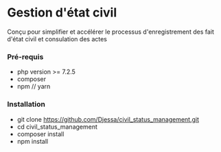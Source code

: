# Gestion d'état civil

Conçu pour simplifier et accélérer le processus d'enregistrement des fait d'état civil et consulation des actes

### Pré-requis

- php version >= 7.2.5
- composer
- npm // yarn

### Installation

- git clone  https://github.com/Djessa/civil_status_management.git
- cd civil_status_management
- composer install
- npm install

